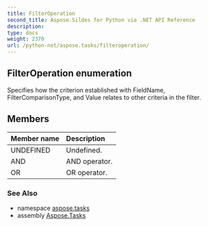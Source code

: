 ```yaml
---
title: FilterOperation
second_title: Aspose.Sildes for Python via .NET API Reference
description: 
type: docs
weight: 2370
url: /python-net/aspose.tasks/filteroperation/
---
```


## FilterOperation enumeration

Specifies how the criterion established with FieldName, FilterComparisonType, and Value relates to other criteria in the filter.

## Members
| Member name | Description |
| :- | :- |
|UNDEFINED|Undefined.|
|AND|AND operator.|
|OR|OR operator.|

### See Also

* namespace [aspose.tasks](/tasks/python-net/aspose.tasks/)
* assembly [Aspose.Tasks](/tasks/python-net/)

